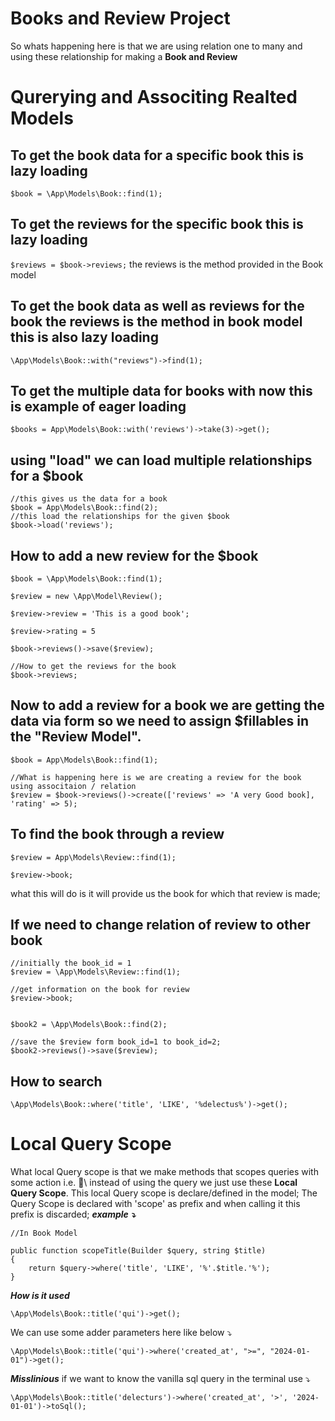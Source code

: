# Books and Review Project

So whats happening here is that we are using relation one to many and using these relationship for making a **Book and Review**

# Qurerying and Associting Realted Models
 
 ## To get the book data for a specific book this is lazy loading
 ```$book = \App\Models\Book::find(1);```
 
 ## To get the reviews for the specific book this is lazy loading
 ```$reviews = $book->reviews;```
 the reviews is the method provided in the Book model

 ## To get the book data as well as reviews for the book the reviews is the method in book model this is also lazy loading
 ```\App\Models\Book::with("reviews")->find(1);```
 
 ## To get the multiple data for books with now this is example of eager loading
 ```$books = App\Models\Book::with('reviews')->take(3)->get();```

 ## using "load" we can load multiple relationships for a $book
 ```
 //this gives us the data for a book
 $book = App\Models\Book::find(2);
 //this load the relationships for the given $book
 $book->load('reviews');
 ```
 ## How to add a new review for the $book
 ```
 $book = \App\Models\Book::find(1);

 $review = new \App\Model\Review();

 $review->review = 'This is a good book';

 $review->rating = 5

 $book->reviews()->save($review); 

 //How to get the reviews for the book
 $book->reviews;
 ```

 ## Now to add a review for a book we are getting the data via form so we need to assign $fillables in the "Review Model".
 ```
 $book = App\Models\Book::find(1);

 //What is happening here is we are creating a review for the book using associtaion / relation
 $review = $book->reviews()->create(['reviews' => 'A very Good book], 'rating' => 5); 
 ```
 
 ## To find the book through a review
 ```
 $review = App\Models\Review::find(1);

 $review->book;
 ```
 what this will do is it will provide us the book for which that review is made;


 ## If we need to change relation of review to other book 
```
//initially the book_id = 1
$review = \App\Models\Review::find(1);

//get information on the book for review
$review->book;


$book2 = \App\Models\Book::find(2);

//save the $review form book_id=1 to book_id=2;
$book2->reviews()->save($review);

```

 ## How to search 
```
\App\Models\Book::where('title', 'LIKE', '%delectus%')->get();
```


# Local Query Scope
What local Query scope is that we make methods that scopes queries with some action i.e. :apple:\ instead of using the query we just use these **Local Query Scope**. This local Query scope is declare/defined in the model;
The Query Scope is declared with 'scope' as prefix and when calling it this prefix is discarded;
***example :arrow_heading_down:***
```
//In Book Model

public function scopeTitle(Builder $query, string $title)
{
    return $query->where('title', 'LIKE', '%'.$title.'%');
}
```
***How is it used***
```
\App\Models\Book::title('qui')->get();
```

We can use some adder parameters here like below :arrow_heading_down:
```
\App\Models\Book::title('qui')->where('created_at', ">=", "2024-01-01")->get();
```

***Misslinious***
if we want to know the vanilla sql query in the terminal use :arrow_heading_down:
```
\App\Models\Book::title('delecturs')->where('created_at', '>', '2024-01-01')->toSql();
```
